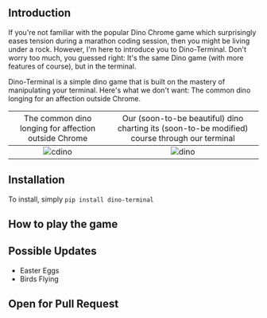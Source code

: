 ## Introduction

If you're not familiar with the popular Dino Chrome game which surprisingly eases tension during a marathon coding session, then you might be living under a rock. However, I'm here to introduce you to Dino-Terminal. Don't worry too much, you guessed right: It's the same Dino game (with more features of course), but in the terminal. 

Dino-Terminal is a simple dino game that is built on the mastery of manipulating your terminal.
Here's what we don't want: The common dino longing for an affection outside Chrome.




<span style="font-weight:normal">The common dino longing for affection outside Chrome</span> | <span style="font-weight:normal">Our (soon-to-be beautiful) dino charting its (soon-to-be modified) course through our terminal</span>
:--------:|:--------:
![cdino](https://github.com/nelsonifechukwu/dino-terminal/assets/44223263/1083a758-3b4f-4b84-b2a6-27dbd4a82335)  |  ![dino](https://github.com/nelsonifechukwu/dino-terminal/assets/44223263/4c0001bd-9263-4c53-bb75-b3b88b65aeb1)









## Installation
To install, simply ```pip install dino-terminal``` 

## How to play the game

## Possible Updates
- Easter Eggs
- Birds Flying

## Open for Pull Request
